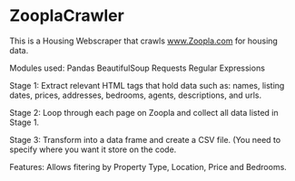 # ZooplaCrawler

This is a Housing Webscraper that crawls www.Zoopla.com for housing data.

Modules used:
Pandas
BeautifulSoup
Requests
Regular Expressions

Stage 1: Extract relevant HTML tags that hold data such as: names, listing dates, prices, addresses, bedrooms, agents, descriptions, and urls. 

Stage 2: Loop through each page on Zoopla and collect all data listed in Stage 1.

Stage 3: Transform into a data frame and create a CSV file. (You need to specify where you want it store on the code.

Features: Allows fitering by Property Type, Location, Price and Bedrooms.
